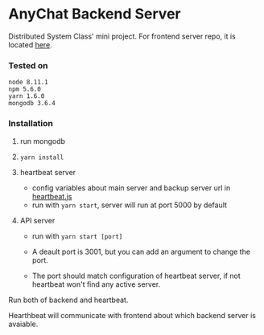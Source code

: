 # AnyChat Backend Server

Distributed System Class' mini project.
For frontend server repo, it is located [here](https://github.com/thipokKub/ani-chat-front).

### Tested on
    node 8.11.1
    npm 5.6.0
    yarn 1.6.0
    mongodb 3.6.4

### Installation
1. run mongodb
2. `yarn install`
3. heartbeat server
    - config variables about main server and backup server url in [heartbeat.js](https://github.com/burin-n/anychat-server/blob/master/heartbeat.js)
    - run with `yarn start`, server will run at port 5000 by default
   
  
4. API server
     - run with `yarn start [port]`
    
      - A deault port is 3001, but you can add an argument to change the port. 
    
      - The port should match configuration of heartbeat server, if not heartbeat won't find any active server.



Run both of backend and heartbeat.

Hearthbeat will communicate with frontend about which backend server is avaiable.
